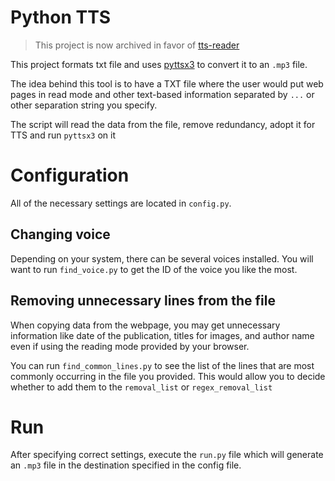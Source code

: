 # Python TTS

> This project is now archived in favor of [tts-reader](https://github.com/maxxxxxdlp/tts-reader)

This project formats txt file and uses [pyttsx3](https://pypi.org/project/pyttsx3/) to convert it to an `.mp3` file.

The idea behind this tool is to have a TXT file where the user would put web pages in read mode and other text-based information separated by `...` or other separation string you specify.

The script will read the data from the file, remove redundancy, adopt it for TTS and run `pyttsx3` on it 

# Configuration
All of the necessary settings are located in `config.py`.

## Changing voice
Depending on your system, there can be several voices installed. You will want to run `find_voice.py` to get the ID of the voice you like the most.

## Removing unnecessary lines from the file
When copying data from the webpage, you may get unnecessary information like date of the publication, titles for images, and author name even if using the reading mode provided by your browser.

You can run `find_common_lines.py` to see the list of the lines that are most commonly occurring in the file you provided. This would allow you to decide whether to add them to the `removal_list` or `regex_removal_list`

# Run
After specifying correct settings, execute the `run.py` file which will generate an `.mp3` file in the destination specified in the config file.
